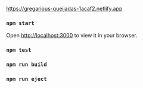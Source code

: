 https://gregarious-queijadas-1acaf2.netlify.app

### `npm start`

Open [http://localhost:3000](http://localhost:3000) to view it in your browser.

### `npm test`


### `npm run build`


### `npm run eject`
